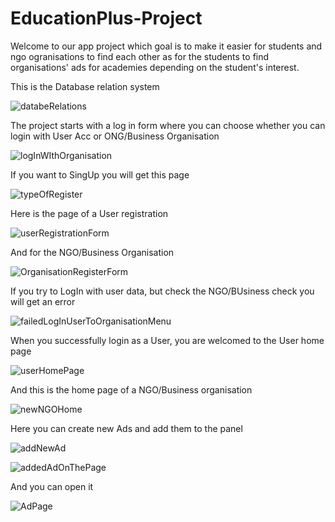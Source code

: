 # EducationPlus-Project


Welcome to our app project which goal is to make it easier for students and ngo ogranisations to find each other as for the students to find organisations' ads for academies depending on the student's interest.

This is the Database relation system

![databeRelations](https://user-images.githubusercontent.com/101991279/216811883-fdfea977-0a30-445e-baa0-0a2527b435fa.png)

The project starts with a log in form where you can choose whether you can login with User Acc or ONG/Business Organisation

![logInWIthOrganisation](https://user-images.githubusercontent.com/101991279/216811651-3a65e4f5-bff8-473c-b710-ed581df8845e.png)

If you want to SingUp you will get this page

![typeOfRegister](https://user-images.githubusercontent.com/101991279/216811698-2b339322-d8db-44cc-afb1-f8d58584fc37.png)

Here is the page of a User registration

![userRegistrationForm](https://user-images.githubusercontent.com/101991279/216811723-77abacce-659f-4713-af0b-19438f380c89.png)

And for the NGO/Business Organisation

![OrganisationRegisterForm](https://user-images.githubusercontent.com/101991279/216811740-b08460cc-2f45-411b-9110-8bc7ac5be111.png)

If you try to LogIn with user data, but check the NGO/BUsiness check you will get an error

![failedLogInUserToOrganisationMenu](https://user-images.githubusercontent.com/101991279/216811761-9cdd1a5f-fe2d-451e-8997-4871a756bbb8.png)

When you successfully login as a User, you are welcomed to the User home page

![userHomePage](https://user-images.githubusercontent.com/101991279/216811798-89611294-4d08-42f6-a239-bd9fdef684a7.png)

And this is the home page of a NGO/Business organisation

![newNGOHome](https://user-images.githubusercontent.com/101991279/216812385-5f2553bf-8229-4a89-ae41-3522ae596da3.png)

Here you can create new Ads and add them to the panel

![addNewAd](https://user-images.githubusercontent.com/101991279/216811835-da2ba793-0467-4783-b409-bf402663039a.png)

![addedAdOnThePage](https://user-images.githubusercontent.com/101991279/216811841-c23f9e59-373b-4d51-b0c3-7fb9a4cc8f2d.png)

And you can open it

![AdPage](https://user-images.githubusercontent.com/101991279/216811852-dd50926e-6e91-4f96-a19b-edc5350b20a8.png)
